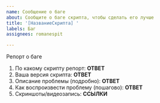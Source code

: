 ```yaml
---
name: Сообщение о баге
about: Сообщите о баге скрипта, чтобы сделать его лучше
title: '[НазваниеСкрипта] '
labels: Баг
assignees: romanespit

---
```


Репорт о баге
1. По какому скрипту репорт: **ОТВЕТ**
1. Ваша версия скрипта: **ОТВЕТ**
2. Описание проблемы (подробно): **ОТВЕТ**
3. Как воспроизвести проблему (пошагово): **ОТВЕТ**
4. Скриншоты/видеозапись: **ССЫЛКИ**
